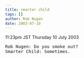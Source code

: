 ```yaml
---
title: smarter child
tags: []
author: Rob Nugen
date: 2003-07-10
---
```


<p class=date>11:23pm JST Thursday 10 July 2003</p>

<pre>
Rob Nugen: Do you smoke out?
Smarter Child: Sometimes.
</pre>
